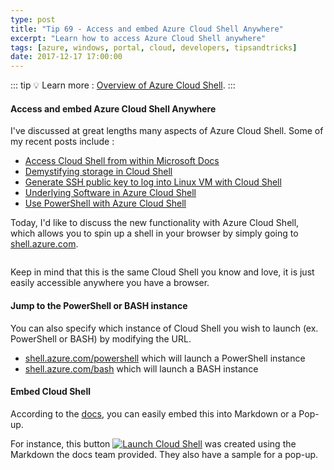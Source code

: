 ```yaml
---
type: post
title: "Tip 69 - Access and embed Azure Cloud Shell Anywhere"
excerpt: "Learn how to access Azure Cloud Shell anywhere"
tags: [azure, windows, portal, cloud, developers, tipsandtricks]
date: 2017-12-17 17:00:00
---
```


::: tip
:bulb: Learn more : [Overview of Azure Cloud Shell](https://docs.microsoft.com/azure/cloud-shell/overview?WT.mc_id=docs-azuredevtips-micrum).
:::

#### Access and embed Azure Cloud Shell Anywhere

I've discussed at great lengths many aspects of Azure Cloud Shell. Some of my recent posts include : 

* [Access Cloud Shell from within Microsoft Docs](https://microsoft.github.io/AzureTipsAndTricks/blog/tip11.html?WT.mc_id=github-azuredevtips-micrum)
* [Demystifying storage in Cloud Shell](https://microsoft.github.io/AzureTipsAndTricks/blog/tip13.html?WT.mc_id=github-azuredevtips-micrum)
* [Generate SSH public key to log into Linux VM with Cloud Shell](https://microsoft.github.io/AzureTipsAndTricks/blog/tip14.html?WT.mc_id=github-azuredevtips-micrum)
* [Underlying Software in Azure Cloud Shell](https://microsoft.github.io/AzureTipsAndTricks/blog/tip15.html?WT.mc_id=github-azuredevtips-micrum)
* [Use PowerShell with Azure Cloud Shell](https://microsoft.github.io/AzureTipsAndTricks/blog/tip17.html?WT.mc_id=github-azuredevtips-micrum)

Today, I'd like to discuss the new functionality with Azure Cloud Shell, which allows you to spin up a shell in your browser by simply going to [shell.azure.com](http://shell.azure.com). 

<img :src="$withBase('/files/cloudshellbrowser1.png')">

Keep in mind that this is the same Cloud Shell you know and love, it is just easily accessible anywhere you have a browser. 

#### Jump to the PowerShell or BASH instance

You can also specify which instance of Cloud Shell you wish to launch (ex. PowerShell or BASH) by modifying the URL.

* [shell.azure.com/powershell](https://shell.azure.com/powershell) which will launch a PowerShell instance
* [shell.azure.com/bash](https://shell.azure.com/bash) which will launch a BASH instance

#### Embed Cloud Shell

According to the [docs](https://docs.microsoft.com/en-us/azure/cloud-shell/embed-cloud-shell?WT.mc_id=docs-azuredevtips-micrum), you can easily embed this into Markdown or a Pop-up. 

For instance, this button [![Launch Cloud Shell](https://shell.azure.com/images/launchcloudshell.png "Launch Cloud Shell")](https://shell.azure.com) was created using the Markdown the docs team provided. They also have a sample for a pop-up. 
